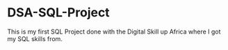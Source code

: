 # DSA-SQL-Project
This is my first SQL Project done with the Digital Skill up Africa where I got my SQL skills from.
